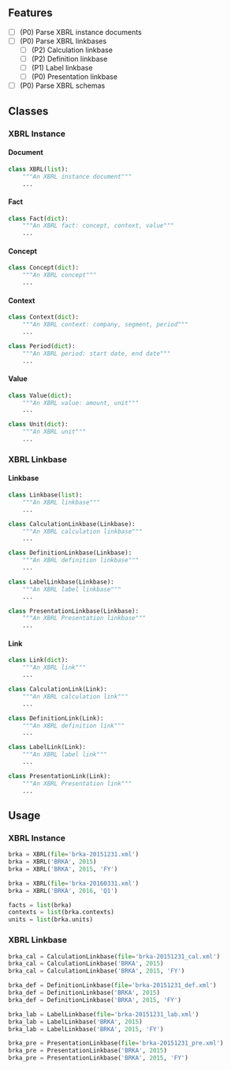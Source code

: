 Features
---

- [ ] (P0) Parse XBRL instance documents
- [ ] (P0) Parse XBRL linkbases
  - [ ] (P2) Calculation linkbase
  - [ ] (P2) Definition linkbase
  - [ ] (P1) Label linkbase
  - [ ] (P0) Presentation linkbase
- [ ] (P0) Parse XBRL schemas

Classes
---

### XBRL Instance

#### Document

```python
class XBRL(list):
    """An XBRL instance document"""
    ...
```

#### Fact

```python
class Fact(dict):
    """An XBRL fact: concept, context, value"""
    ...
```

#### Concept

```python
class Concept(dict):
    """An XBRL concept"""
    ...
```

#### Context

```python
class Context(dict):
    """An XBRL context: company, segment, period"""
    ...
```

```python
class Period(dict):
    """An XBRL period: start date, end date"""
    ...
```

#### Value

```python
class Value(dict):
    """An XBRL value: amount, unit"""
    ...
```

```python
class Unit(dict):
    """An XBRL unit"""
    ...
```

### XBRL Linkbase

#### Linkbase

```python
class Linkbase(list):
    """An XBRL linkbase"""
    ...
```

```python
class CalculationLinkbase(Linkbase):
    """An XBRL calculation linkbase"""
    ...
```

```python
class DefinitionLinkbase(Linkbase):
    """An XBRL definition linkbase"""
    ...
```

```python
class LabelLinkbase(Linkbase):
    """An XBRL label linkbase"""
    ...
```

```python
class PresentationLinkbase(Linkbase):
    """An XBRL Presentation linkbase"""
    ...
```

#### Link

```python
class Link(dict):
    """An XBRL link"""
    ...
```

```python
class CalculationLink(Link):
    """An XBRL calculation link"""
    ...
```

```python
class DefinitionLink(Link):
    """An XBRL definition link"""
    ...
```

```python
class LabelLink(Link):
    """An XBRL label link"""
    ...
```

```python
class PresentationLink(Link):
    """An XBRL Presentation link"""
    ...
```

Usage
---

### XBRL Instance

```python
brka = XBRL(file='brka-20151231.xml')
brka = XBRL('BRKA', 2015)
brka = XBRL('BRKA', 2015, 'FY')
```

```python
brka = XBRL(file='brka-20160331.xml')
brka = XBRL('BRKA', 2016, 'Q1')
```

```python
facts = list(brka)
contexts = list(brka.contexts)
units = list(brka.units)
```

### XBRL Linkbase

```python
brka_cal = CalculationLinkbase(file='brka-20151231_cal.xml')
brka_cal = CalculationLinkbase('BRKA', 2015)
brka_cal = CalculationLinkbase('BRKA', 2015, 'FY')
```

```python
brka_def = DefinitionLinkbase(file='brka-20151231_def.xml')
brka_def = DefinitionLinkbase('BRKA', 2015)
brka_def = DefinitionLinkbase('BRKA', 2015, 'FY')
```

```python
brka_lab = LabelLinkbase(file='brka-20151231_lab.xml')
brka_lab = LabelLinkbase('BRKA', 2015)
brka_lab = LabelLinkbase('BRKA', 2015, 'FY')
```

```python
brka_pre = PresentationLinkbase(file='brka-20151231_pre.xml')
brka_pre = PresentationLinkbase('BRKA', 2015)
brka_pre = PresentationLinkbase('BRKA', 2015, 'FY')
```


